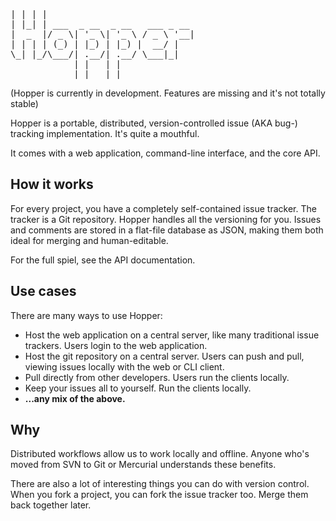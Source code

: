 <pre>
| | | |                            
| |_| | ___  _ __  _ __   ___ _ __ 
|  _  |/ _ \| '_ \| '_ \ / _ \ '__|
| | | | (_) | |_) | |_) |  __/ |   
\_| |_/\___/| .__/| .__/ \___|_|   
            | |   | |              
            |_|   |_|              
</pre>

(Hopper is currently in development. Features are missing and it's not totally 
stable)

Hopper is a portable, distributed, version-controlled issue (AKA bug-) tracking
implementation. It's quite a mouthful. 

It comes with a web application, command-line interface, and the core API.

How it works
------------
For every project, you have a completely self-contained issue tracker. The 
tracker is a Git repository. Hopper handles all the versioning for you. Issues
and comments are stored in a flat-file database as JSON, making them both ideal 
for merging and human-editable. 

For the full spiel, see the API documentation.

Use cases
---------
There are many ways to use Hopper:

- Host the web application on a central server, like many traditional issue 
  trackers. Users login to the web application.
- Host the git repository on a central server. Users can push and pull,
  viewing issues locally with the web or CLI client.
- Pull directly from other developers. Users run the clients locally.
- Keep your issues all to yourself. Run the clients locally.
- **...any mix of the above.**

Why
---
Distributed workflows allow us to work locally and offline. Anyone who's moved
from SVN to Git or Mercurial understands these benefits.

There are also a lot of interesting things you can do with version control.
When you fork a project, you can fork the issue tracker too. Merge them back
together later.
